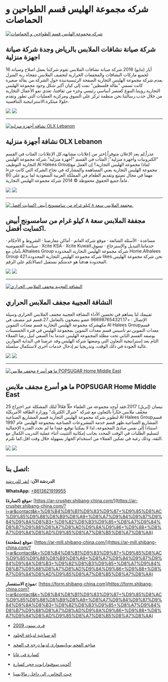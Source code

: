 # شركه مجموعة الهليس قسم الطواحين و الحماصات

<a href="https://swt.shibang-china.com/?l=ar&img&k=%D8%B4%D8%B1%D9%83%D9%87+%D9%85%D8%AC%D9%85%D9%88%D8%B9%D8%A9+%D8%A7%D9%84%D9%87%D9%84%D9%8A%D8%B3+%D9%82%D8%B3%D9%85+%D8%A7%D9%84%D8%B7%D9%88%D8%A7%D8%AD%D9%8A%D9%86+%D9%88+%D8%A7%D9%84%D8%AD%D9%85%D8%A7%D8%B5%D8%A7%D8%AA" target="_blank">![شركه مجموعة الهليس قسم الطواحين و الحماصات](http://static.shibang-china.com/all-800x300/1128.jpg)</a>

## شركة صيانة نشافات الملابس بالرياض وجدة شركة صيانة اجهزة منزلية
16 أيار (مايو) 2016.شركة صيانة نشافات الملابس تقوم شركتنا بعمل اصلاح وصيانة لجميع ماركات النشافات والمجففات الحرارية لتجفيف الملابس تتفجاة ربة المنزل بعدم.شركة مجموعة الهليس التجارية الصفحة الرئيسيةنبذة حول الشركة.من بقالة صغيرة كانت تسمي &quot;بقالة فلسطين&quot; نمت إلي كيان أكبر شكل وجود مجموعة الهليس التجارية.رؤيتنا.التنوع كعنصر أساسي رئيسي وجزء من ثقافتنا، تغذي نمو الأعمال التجارية من خلال جذب.رسالتنا.نحن منظمة تركز علي السوق ومركزية العمليات التي تطور وتقدم حلولا مبتكرة.الاستراتيجية التنافسية.


<a href="https://whatsapp.shibangsoft.com/WhatsApp.php" target="_blank" title="WhatsApp">![](http://static.shibang-china.com/icon/whatsapp.png)</a> <a href="https://swt.shibang-china.com/?l=ar&icon&k=%D8%B4%D8%B1%D9%83%D9%87+%D9%85%D8%AC%D9%85%D9%88%D8%B9%D8%A9+%D8%A7%D9%84%D9%87%D9%84%D9%8A%D8%B3+%D9%82%D8%B3%D9%85+%D8%A7%D9%84%D8%B7%D9%88%D8%A7%D8%AD%D9%8A%D9%86+%D9%88+%D8%A7%D9%84%D8%AD%D9%85%D8%A7%D8%B5%D8%A7%D8%AA" target="_blank">![](http://static.shibang-china.com/icon/chat-ar.png)</a>

---

<a href="https://swt.shibang-china.com/?l=ar&img&k=%D8%B4%D8%B1%D9%83%D9%87+%D9%85%D8%AC%D9%85%D9%88%D8%B9%D8%A9+%D8%A7%D9%84%D9%87%D9%84%D9%8A%D8%B3+%D9%82%D8%B3%D9%85+%D8%A7%D9%84%D8%B7%D9%88%D8%A7%D8%AD%D9%8A%D9%86+%D9%88+%D8%A7%D9%84%D8%AD%D9%85%D8%A7%D8%B5%D8%A7%D8%AA" target="_blank">![نشافة أجهزة منزلية OLX Lebanon](http://static.shibang-china.com/all-800x300/530.jpg)</a>

## نشافة أجهزة منزلية OLX Lebanon
عذراً,لم يعد الإعلان متوفراً.إختر من إعلانات مشابهة.كل الإعلانات; الفئات في القسم &quot;الكترونيات وأجهزة منزلية&quot;; الفئات في القسم &quot;أجهزة منزلية&quot;.شركة مجموعة الهليس التجارية التوظيف Al Halees Groupلماذا مجموعة الهليس التجارية؟ إن العمل مع مجموعة الهليس التجارية يعني المساهمة والمشاركة في نجاح الشركة التي كانت جزءا مهما في مجال تصنيع وتقديم الطعام في المملكة العربية السعودية لما يربو علي 60 عاماً.جميع الحقوق محفوظة © 2014 شركة مجموعة الهليس التجارية.


<a href="https://whatsapp.shibangsoft.com/WhatsApp.php" target="_blank" title="WhatsApp">![](http://static.shibang-china.com/icon/whatsapp.png)</a> <a href="https://swt.shibang-china.com/?l=ar&icon&k=%D8%B4%D8%B1%D9%83%D9%87+%D9%85%D8%AC%D9%85%D9%88%D8%B9%D8%A9+%D8%A7%D9%84%D9%87%D9%84%D9%8A%D8%B3+%D9%82%D8%B3%D9%85+%D8%A7%D9%84%D8%B7%D9%88%D8%A7%D8%AD%D9%8A%D9%86+%D9%88+%D8%A7%D9%84%D8%AD%D9%85%D8%A7%D8%B5%D8%A7%D8%AA" target="_blank">![](http://static.shibang-china.com/icon/chat-ar.png)</a>

---

<a href="https://swt.shibang-china.com/?l=ar&img&k=%D8%B4%D8%B1%D9%83%D9%87+%D9%85%D8%AC%D9%85%D9%88%D8%B9%D8%A9+%D8%A7%D9%84%D9%87%D9%84%D9%8A%D8%B3+%D9%82%D8%B3%D9%85+%D8%A7%D9%84%D8%B7%D9%88%D8%A7%D8%AD%D9%8A%D9%86+%D9%88+%D8%A7%D9%84%D8%AD%D9%85%D8%A7%D8%B5%D8%A7%D8%AA" target="_blank">![مجففة الملابس سعة ٨ كيلو غرام من سامسونج أبيض اكسايت أفضل.](http://static.shibang-china.com/all-800x300/867.jpg)</a>

## مجففة الملابس سعة ٨ كيلو غرام من سامسونج أبيض اكسايت أفضل.
مساعدة &middot; الأسئلة الشائعة &middot; موقع شركة الغانم &middot; أماكن معارضنا &middot; الشروط و الأحكام &middot; سياسة الخصوصية &middot; Xcite KSA &middot; Xcite Kuwait.خدماتنا.التبديل والإسترجاع &middot; تسوق بآمان مع.Alhalees Group شركة مجموعة الهليس التجارية المحدودة Home.Alhalees Group شركة مجموعة الهليس التجارية المحدودة.421 likes.نحن شركة مجموعة الهليس المحدودة هدفنا هو خدمتكم نستقبل اتصالاتكم علي الرقم.


<a href="https://whatsapp.shibangsoft.com/WhatsApp.php" target="_blank" title="WhatsApp">![](http://static.shibang-china.com/icon/whatsapp.png)</a> <a href="https://swt.shibang-china.com/?l=ar&icon&k=%D8%B4%D8%B1%D9%83%D9%87+%D9%85%D8%AC%D9%85%D9%88%D8%B9%D8%A9+%D8%A7%D9%84%D9%87%D9%84%D9%8A%D8%B3+%D9%82%D8%B3%D9%85+%D8%A7%D9%84%D8%B7%D9%88%D8%A7%D8%AD%D9%8A%D9%86+%D9%88+%D8%A7%D9%84%D8%AD%D9%85%D8%A7%D8%B5%D8%A7%D8%AA" target="_blank">![](http://static.shibang-china.com/icon/chat-ar.png)</a>

---

<a href="https://swt.shibang-china.com/?l=ar&img&k=%D8%B4%D8%B1%D9%83%D9%87+%D9%85%D8%AC%D9%85%D9%88%D8%B9%D8%A9+%D8%A7%D9%84%D9%87%D9%84%D9%8A%D8%B3+%D9%82%D8%B3%D9%85+%D8%A7%D9%84%D8%B7%D9%88%D8%A7%D8%AD%D9%8A%D9%86+%D9%88+%D8%A7%D9%84%D8%AD%D9%85%D8%A7%D8%B5%D8%A7%D8%AA" target="_blank">![النشافة العجيبة مجفف الملابس الحراري](http://static.shibang-china.com/all-800x300/330.jpg)</a>

## النشافة العجيبة مجفف الملابس الحراري
تقييمك لنا يساهم في تحسين الأداء النشافة العجيبة مجفف الملابس الحراري.وسيلة الإتصال : +966987654321.17 عضو ينصحون بالتعامل.27.قسم غير مصنف في مكهشركة مجموعة الهليس التجارية قسم معدات التموين Al Halees Groupقسم معدات التموين.تم تأسيس قسم معدات التموين بمجموعة الهليس في فترة الخمسينات بوصفه القسم الثاني تحت مظلة المجموعة الهليس عندما بدأ السعي لنيل رضا العملاء التام بعد إستراتيجية التعاون التي وضعتها شركة الهليس.وقد عرضنا في البداية الموازين عالية الجودة في ذلك الوقت، وتدريجيا تم إدخال خدمات أخرى لاستكمال سلسلة.


<a href="https://whatsapp.shibangsoft.com/WhatsApp.php" target="_blank" title="WhatsApp">![](http://static.shibang-china.com/icon/whatsapp.png)</a> <a href="https://swt.shibang-china.com/?l=ar&icon&k=%D8%B4%D8%B1%D9%83%D9%87+%D9%85%D8%AC%D9%85%D9%88%D8%B9%D8%A9+%D8%A7%D9%84%D9%87%D9%84%D9%8A%D8%B3+%D9%82%D8%B3%D9%85+%D8%A7%D9%84%D8%B7%D9%88%D8%A7%D8%AD%D9%8A%D9%86+%D9%88+%D8%A7%D9%84%D8%AD%D9%85%D8%A7%D8%B5%D8%A7%D8%AA" target="_blank">![](http://static.shibang-china.com/icon/chat-ar.png)</a>

---

<a href="https://swt.shibang-china.com/?l=ar&img&k=%D8%B4%D8%B1%D9%83%D9%87+%D9%85%D8%AC%D9%85%D9%88%D8%B9%D8%A9+%D8%A7%D9%84%D9%87%D9%84%D9%8A%D8%B3+%D9%82%D8%B3%D9%85+%D8%A7%D9%84%D8%B7%D9%88%D8%A7%D8%AD%D9%8A%D9%86+%D9%88+%D8%A7%D9%84%D8%AD%D9%85%D8%A7%D8%B5%D8%A7%D8%AA" target="_blank">![ما هو أسرع مجفف ملابس POPSUGAR Home Middle East](http://static.shibang-china.com/all-800x300/698.jpg)</a>

## ما هو أسرع مجفف ملابس POPSUGAR Home Middle East
25 نيسان (إبريل) 2017.فقد أوجد مجموعة من العلماء حلّاً فعّالاً لتلك المشكلة عبر اختراع مجفّف ملابس.جبّاراً بالتعاون مع شركة &quot;جنرال الكتريك&quot; ووزارة الطاقة الأمريكيّة لتطوير.شركة مجموعة الهليس التجارية قسم المشاريع الصناعية Al Halees Groupقسم المشاريع الصناعية.ظهر قسم خدمة المشروعات الصناعية بمجموعة الهليس عام 1997 استنادا إلى نفس مبادئ المجموعة،.لذا لا يمكننا توقيع عقدا ما لم نحدد القدرة الإجمالية لتسليم الطلبات في الوقت المحدد بجانب إمكانية التثبيت أثناء عملية التدريب الكمال مع الثقة، وذلك رغبة في تمكين العملاء من استخدام الجهاز بسهولة خلال وقت اقل.كما نلتزم.


<a href="https://whatsapp.shibangsoft.com/WhatsApp.php" target="_blank" title="WhatsApp">![](http://static.shibang-china.com/icon/whatsapp.png)</a> <a href="https://swt.shibang-china.com/?l=ar&icon&k=%D8%B4%D8%B1%D9%83%D9%87+%D9%85%D8%AC%D9%85%D9%88%D8%B9%D8%A9+%D8%A7%D9%84%D9%87%D9%84%D9%8A%D8%B3+%D9%82%D8%B3%D9%85+%D8%A7%D9%84%D8%B7%D9%88%D8%A7%D8%AD%D9%8A%D9%86+%D9%88+%D8%A7%D9%84%D8%AD%D9%85%D8%A7%D8%B5%D8%A7%D8%AA" target="_blank">![](http://static.shibang-china.com/icon/chat-ar.png)</a>

---
## اتصل بنا:

**الدردشة الآن:** [انقر للدردشة](https://swt.shibang-china.com?l=ar&contact&k=%D8%B4%D8%B1%D9%83%D9%87+%D9%85%D8%AC%D9%85%D9%88%D8%B9%D8%A9+%D8%A7%D9%84%D9%87%D9%84%D9%8A%D8%B3+%D9%82%D8%B3%D9%85+%D8%A7%D9%84%D8%B7%D9%88%D8%A7%D8%AD%D9%8A%D9%86+%D9%88+%D8%A7%D9%84%D8%AD%D9%85%D8%A7%D8%B5%D8%A7%D8%AA)

**WhatsApp:**  [+8613621919955](https://whatsapp.shibangsoft.com/WhatsApp.php)

**موقع (كسارة):** [https://ar-crusher.shibang-china.com/](https://ar-crusher.shibang-china.com/?l=ar&contact&k=%D8%B4%D8%B1%D9%83%D9%87+%D9%85%D8%AC%D9%85%D9%88%D8%B9%D8%A9+%D8%A7%D9%84%D9%87%D9%84%D9%8A%D8%B3+%D9%82%D8%B3%D9%85+%D8%A7%D9%84%D8%B7%D9%88%D8%A7%D8%AD%D9%8A%D9%86+%D9%88+%D8%A7%D9%84%D8%AD%D9%85%D8%A7%D8%B5%D8%A7%D8%AA)

**موقع (مطحنة):** [https://ar-mill.shibang-china.com/](https://ar-mill.shibang-china.com/?l=ar&contact&k=%D8%B4%D8%B1%D9%83%D9%87+%D9%85%D8%AC%D9%85%D9%88%D8%B9%D8%A9+%D8%A7%D9%84%D9%87%D9%84%D9%8A%D8%B3+%D9%82%D8%B3%D9%85+%D8%A7%D9%84%D8%B7%D9%88%D8%A7%D8%AD%D9%8A%D9%86+%D9%88+%D8%A7%D9%84%D8%AD%D9%85%D8%A7%D8%B5%D8%A7%D8%AA)

**نموذج الاستفسار:** [https://form.shibang-china.com](https://form.shibang-china.com?l=ar&contact&k=%D8%B4%D8%B1%D9%83%D9%87+%D9%85%D8%AC%D9%85%D9%88%D8%B9%D8%A9+%D8%A7%D9%84%D9%87%D9%84%D9%8A%D8%B3+%D9%82%D8%B3%D9%85+%D8%A7%D9%84%D8%B7%D9%88%D8%A7%D8%AD%D9%8A%D9%86+%D9%88+%D8%A7%D9%84%D8%AD%D9%85%D8%A7%D8%B5%D8%A7%D8%AA)

* [فري ستون 2009](../33/%D9%81%D8%B1%D9%8A%20%D8%B3%D8%AA%D9%88%D9%86%202009.md)

* [الة صناعية لدباغة الجلود](../32/%D8%A7%D9%84%D8%A9%20%D8%B5%D9%86%D8%A7%D8%B9%D9%8A%D8%A9%20%D9%84%D8%AF%D8%A8%D8%A7%D8%BA%D8%A9%20%D8%A7%D9%84%D8%AC%D9%84%D9%88%D8%AF.md)

* [مناجم الفحم بوبانيسواري لديها درجة ف الفحم](../33/%D9%85%D9%86%D8%A7%D8%AC%D9%85%20%D8%A7%D9%84%D9%81%D8%AD%D9%85%20%D8%A8%D9%88%D8%A8%D8%A7%D9%86%D9%8A%D8%B3%D9%88%D8%A7%D8%B1%D9%8A%20%D9%84%D8%AF%D9%8A%D9%87%D8%A7%20%D8%AF%D8%B1%D8%AC%D8%A9%20%D9%81%20%D8%A7%D9%84%D9%81%D8%AD%D9%85.md)

* [كسارة في غانا](../31/%D9%83%D8%B3%D8%A7%D8%B1%D8%A9%20%D9%81%D9%8A%20%D8%BA%D8%A7%D9%86%D8%A7.md)

* [أكونت سوفتوارابوت حجر كسارة](../34/%D8%A3%D9%83%D9%88%D9%86%D8%AA%20%D8%B3%D9%88%D9%81%D8%AA%D9%88%D8%A7%D8%B1%D8%A7%D8%A8%D9%88%D8%AA%20%D8%AD%D8%AC%D8%B1%20%D9%83%D8%B3%D8%A7%D8%B1%D8%A9.md)

* [خبث النحاس، إلى داخل، مالايسيا](../34/%D8%AE%D8%A8%D8%AB%20%D8%A7%D9%84%D9%86%D8%AD%D8%A7%D8%B3%D8%8C%20%D8%A5%D9%84%D9%89%20%D8%AF%D8%A7%D8%AE%D9%84%D8%8C%20%D9%85%D8%A7%D9%84%D8%A7%D9%8A%D8%B3%D9%8A%D8%A7.md)